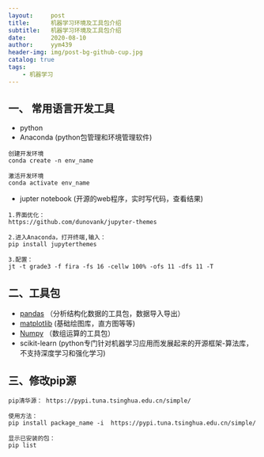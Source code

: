 ```yaml
---
layout:     post
title:      机器学习环境及工具包介绍
subtitle:   机器学习环境及工具包介绍
date:       2020-08-10
author:     yym439
header-img: img/post-bg-github-cup.jpg
catalog: true
tags:
    - 机器学习
---
```


## 一、 常用语言开发工具

- python
- Anaconda (python包管理和环境管理软件)

```
创建开发环境
conda create -n env_name

激活开发环境
conda activate env_name
```

- jupter notebook (开源的web程序，实时写代码，查看结果)

```
1.界面优化：
https://github.com/dunovank/jupyter-themes

2.进入Anaconda，打开终端,输入：
pip install jupyterthemes

3.配置：
jt -t grade3 -f fira -fs 16 -cellw 100% -ofs 11 -dfs 11 -T
```

## 二、工具包

- [pandas](https://www.pypandas.cn/) （分析结构化数据的工具包，数据导入导出） 
- [matplotlib](https://matplotlib.org/) (基础绘图库，直方图等等) 
- [Numpy](https://www.numpy.org.cn/) （数组运算的工具包）
- scikit-learn  (python专门针对机器学习应用而发展起来的开源框架-算法库，不支持深度学习和强化学习)


## 三、修改pip源
```
pip清华源： https://pypi.tuna.tsinghua.edu.cn/simple/

使用方法：
pip install package_name -i  https://pypi.tuna.tsinghua.edu.cn/simple/

显示已安装的包：
pip list
```